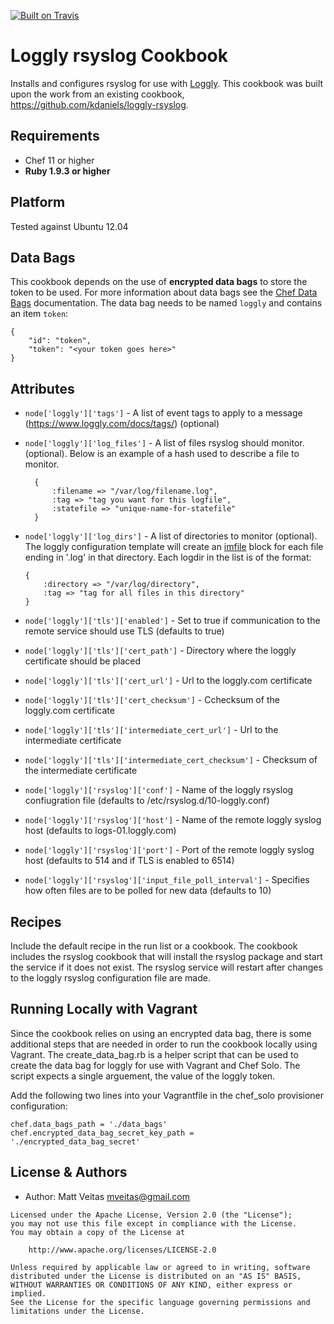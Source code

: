 [![Built on Travis](https://secure.travis-ci.org/mveitas/loggly-rsyslog.png?branch=master)](http://travis-ci.org/mveitas/loggly-rsyslog)

Loggly rsyslog Cookbook
================
Installs and configures rsyslog for use with [Loggly](http://loggly.com). This cookbook was built upon the work from an existing cookbook, https://github.com/kdaniels/loggly-rsyslog. 

Requirements
------------
- Chef 11 or higher
- **Ruby 1.9.3 or higher**

Platform
--------
Tested against Ubuntu 12.04

Data Bags
---------
This cookbook depends on the use of **encrypted data bags** to store the token to be used. For more information about data bags see the [Chef Data Bags](http://docs.opscode.com/essentials_data_bags.html) documentation. The data bag needs to be named `loggly` and contains an item `token`:

```
{
    "id": "token",
    "token": "<your token goes here>"
}
```

Attributes
----------
* `node['loggly']['tags']` - A list of event tags to apply to a message (https://www.loggly.com/docs/tags/) (optional)

* `node['loggly']['log_files']` - A list of files rsyslog should monitor. (optional). Below is an example
of a hash used to describe a file to monitor.

  ```
    {
        :filename => "/var/log/filename.log",
        :tag => "tag you want for this logfile",
        :statefile => "unique-name-for-statefile"
    }
    ```

* `node['loggly']['log_dirs']` - A list of directories to monitor (optional). The loggly configuration template will create an [imfile](http://www.rsyslog.com/doc/imfile.html) block for each file ending in '.log' in that directory. Each logdir in the list is of the format:
    ```
    {
        :directory => "/var/log/directory",
        :tag => "tag for all files in this directory"
    }
    ```

* `node['loggly']['tls']['enabled']` - Set to true if communication to the remote service should use TLS (defaults to true)
* `node['loggly']['tls']['cert_path']` - Directory where the loggly certificate should be placed
* `node['loggly']['tls']['cert_url']` - Url to the loggly.com certificate
* `node['loggly']['tls']['cert_checksum']` - Cchecksum of the loggly.com certificate
* `node['loggly']['tls']['intermediate_cert_url']` - Url to the intermediate certificate
* `node['loggly']['tls']['intermediate_cert_checksum']` - Checksum of the intermediate certificate

* `node['loggly']['rsyslog']['conf']` - Name of the loggly rsyslog confiugration file (defaults to /etc/rsyslog.d/10-loggly.conf)
* `node['loggly']['rsyslog']['host']` - Name of the remote loggly syslog host (defaults to logs-01.loggly.com)
* `node['loggly']['rsyslog']['port']` - Port of the remote loggly syslog host (defaults to 514 and if TLS is enabled to 6514)
* `node['loggly']['rsyslog']['input_file_poll_interval']` - Specifies how often files are to be polled for new data (defaults to 10)

Recipes
-------
Include the default recipe in the run list or a cookbook. The cookbook includes the rsyslog cookbook that will install the rsyslog package and start the service if it does not exist. The rsyslog service will restart after changes to the loggly rsyslog configuration file are made.

Running Locally with Vagrant
----------------------------
Since the cookbook relies on using an encrypted data bag, there is some additional steps that are needed in order to run the cookbook locally using Vagrant. The create_data_bag.rb is a helper script that can be used to create the data bag for loggly for use with Vagrant and Chef Solo. The script expects a single arguement, the value of the loggly token.

Add the following two lines into your Vagrantfile in the chef_solo provisioner configuration:

```
chef.data_bags_path = './data_bags'
chef.encrypted_data_bag_secret_key_path = './encrypted_data_bag_secret'
```

License & Authors
-----------------
- Author: Matt Veitas <mveitas@gmail.com>

```text
Licensed under the Apache License, Version 2.0 (the "License");
you may not use this file except in compliance with the License.
You may obtain a copy of the License at

    http://www.apache.org/licenses/LICENSE-2.0

Unless required by applicable law or agreed to in writing, software
distributed under the License is distributed on an "AS IS" BASIS,
WITHOUT WARRANTIES OR CONDITIONS OF ANY KIND, either express or implied.
See the License for the specific language governing permissions and
limitations under the License.
```

